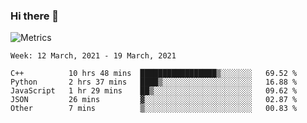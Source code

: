 ### Hi there 👋

![Metrics](https://github.com/radoapx/radoapx/blob/main/github-metrics.svg)

<!--START_SECTION:waka-->
```text
Week: 12 March, 2021 - 19 March, 2021

C++          10 hrs 48 mins  █████████████████▒░░░░░░░   69.52 % 
Python       2 hrs 37 mins   ████▒░░░░░░░░░░░░░░░░░░░░   16.88 % 
JavaScript   1 hr 29 mins    ██▒░░░░░░░░░░░░░░░░░░░░░░   09.62 % 
JSON         26 mins         ▓░░░░░░░░░░░░░░░░░░░░░░░░   02.87 % 
Other        7 mins          ▒░░░░░░░░░░░░░░░░░░░░░░░░   00.83 % 
```
<!--END_SECTION:waka-->

<!--
**radoapx/radoapx** is a ✨ _special_ ✨ repository because its `README.md` (this file) appears on your GitHub profile.

Here are some ideas to get you started:

- 🔭 I’m currently working on ...
- 🌱 I’m currently learning ...
- 👯 I’m looking to collaborate on ...
- 🤔 I’m looking for help with ...
- 💬 Ask me about ...
- 📫 How to reach me: ...
- 😄 Pronouns: ...
- ⚡ Fun fact: ...
-->
